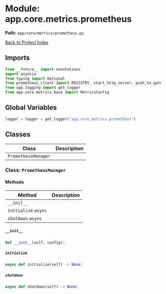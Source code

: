 # Module: app.core.metrics.prometheus

**Path:** `app/core/metrics/prometheus.py`

[Back to Project Index](../../../../index.md)

## Imports
```python
from __future__ import annotations
import asyncio
from typing import Optional
from prometheus_client import REGISTRY, start_http_server, push_to_gateway
from app.logging import get_logger
from app.core.metrics.base import MetricsConfig
```

## Global Variables
```python
logger = logger = get_logger("app.core.metrics.prometheus")
```

## Classes

| Class | Description |
| --- | --- |
| `PrometheusManager` |  |

### Class: `PrometheusManager`

#### Methods

| Method | Description |
| --- | --- |
| `__init__` |  |
| `initialize` `async` |  |
| `shutdown` `async` |  |

##### `__init__`
```python
def __init__(self, config):
```

##### `initialize`
```python
async def initialize(self) -> None:
```

##### `shutdown`
```python
async def shutdown(self) -> None:
```

